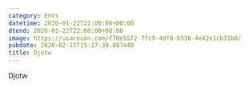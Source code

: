 ```yaml
---
category: Ents
datetime: 2020-01-22T21:00:00+00:00
dtend: 2020-01-22T22:00:00+00:00
image: https://ucarecdn.com/f70e55f2-7fc9-4df8-b536-4e42e1cb31b0/
pubdate: 2020-02-15T15:17:39.887440
title: Djotw
---
```

Djotw